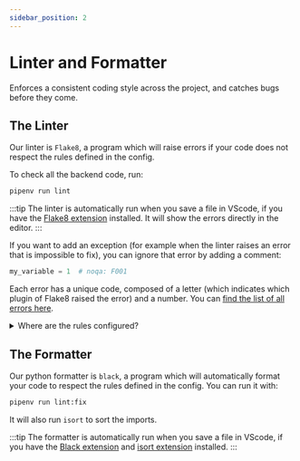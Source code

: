 ```yaml
---
sidebar_position: 2
---
```


# Linter and Formatter

Enforces a consistent coding style across the project, and catches bugs before
they come.

## The Linter

Our linter is `Flake8`, a program which will raise errors if your code does not
respect the rules defined in the config.

To check all the backend code, run:

```bash
pipenv run lint
```

:::tip
The linter is automatically run when you save a file in VScode, if you have the
[Flake8 extension](https://marketplace.visualstudio.com/items?itemName=ms-python.flake8)
installed. It will show the errors directly in the editor.
:::

If you want to add an exception (for example when the linter raises an error
that is impossible to fix), you can ignore that error by adding a comment:

```python
my_variable = 1  # noqa: F001
```

Each error has a unique code, composed of a letter (which indicates which plugin
of Flake8 raised the error) and a number. You can
[find the list of all errors here](https://wemake-python-styleguide.readthedocs.io/en/latest/pages/usage/violations/index.html).

<details>
<summary>Where are the rules configured?</summary>

THe rules are configured in 2 places:

- the `.flake8` file, which is used by the **Flake8** VScode extension;
- the `pyproject.toml` file, which is used by the `pipenv run lint` command.

These 2 files contain the exact same rules, but in different formats. If you
want to add a new rule, you should add it in both files.

The reason for that difference is that the `pipenv run lint` command uses
**flakeheaven** instead of **flake8**, which is a wrapper of `flake8` which
ignores errors that were already present in the code before we use the linter.

</details>

## The Formatter

Our python formatter is `black`, a program which will automatically format your
code to respect the rules defined in the config. You can run it with:

```bash
pipenv run lint:fix
```

It will also run `isort` to sort the imports.

:::tip
The formatter is automatically run when you save a file in VScode, if you have
the [Black extension](https://marketplace.visualstudio.com/items?itemName=ms-python.black-formatter)
and [isort extension](https://marketplace.visualstudio.com/items?itemName=ms-python.isort)
installed.
:::

